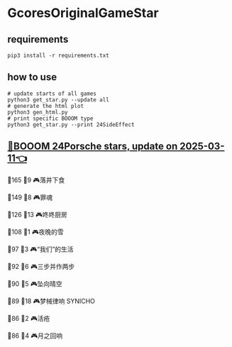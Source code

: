 # GcoresOriginalGameStar

## requirements
```
pip3 install -r requirements.txt
```

## how to use
```
# update starts of all games
python3 get_star.py --update all
# generate the html plot
python3 gen_html.py
# print specific BOOOM type
python3 get_star.py --print 24SideEffect
```

## [🔗BOOOM 24Porsche stars, update on 2025-03-11👈](https://raw.githack.com/sichaozhang1112/GcoresOriginalGameStar/main/html/24Porsche.html) 
🌟165 👥9   🎮落井下食               

🌟149 👥8   🎮罪魂                 

🌟126 👥13  🎮咚咚厨房               

🌟108 👥1   🎮夜晚的雪               

🌟97  👥3   🎮“我们”的生活            

🌟92  👥6   🎮三步并作两步             

🌟90  👥5   🎮坠向晴空               

🌟89  👥18  🎮梦械律响 SYNICHO       

🌟86  👥2   🎮活疮                 

🌟86  👥4   🎮月之回响               

